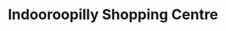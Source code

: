 ---
title: "Indooroopilly Shopping Centre"
url: /brisbane/indooroopilly-shopping-centre/
shop: Einkaufszentrum
---
